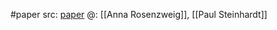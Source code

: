 #paper 
src: [paper](https://arxiv.org/abs/2108.07101) 
@: [[Anna Rosenzweig]], [[Paul Steinhardt]] 

